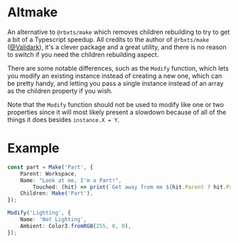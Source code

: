 # Altmake

An alternative to `@rbxts/make` which removes children rebuilding to try to get a bit of a Typescript speedup.
All credits to the author of `@rbxts/make` ([@Validark](https://github.com/Validark)), it's a clever package and a great utility, and there is no reason to switch if you need the children
rebuilding aspect.

There are some notable differences, such as the `Modify` function, which lets you modify an existing instance instead of creating a new one, which can be pretty handy, and letting you pass a single instance instead of an array as the children property if you wish.

Note that the `Modify` function should not be used to modify like one or two properties since it will most likely present a slowdown because of all of the things it does besides `instance.X = Y`.

# Example

```ts
const part = Make('Part', {
	Parent: Workspace,
	Name: "Look at me, I'm a Part!",
    	Touched: (hit) => print(`Get away from me ${hit.Parent ? hit.Parent : hit}!`)
	Children: Make('Part'),
});
```

```ts
Modify('Lighting', {
	Name: 'Not Lighting',
	Ambient: Color3.fromRGB(255, 0, 0),
});
```
